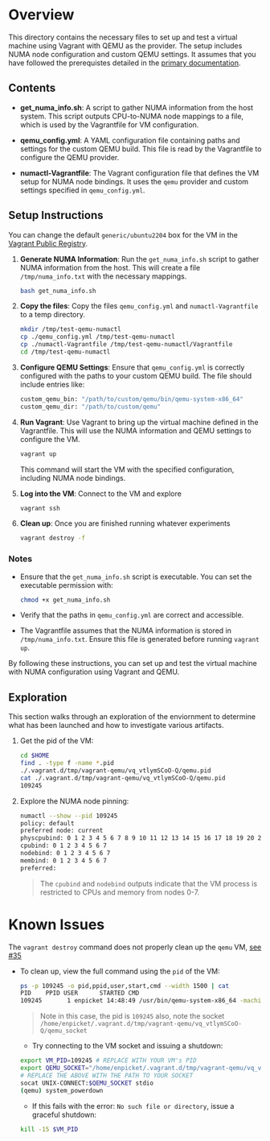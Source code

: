 # Overview

This directory contains the necessary files to set up and test a virtual machine using Vagrant with QEMU as the provider. The setup includes NUMA node configuration and custom QEMU settings. It assumes that you have followed the prerequistes detailed in the [primary documentation](../../README.md).

## Contents

- **get_numa_info.sh**: A script to gather NUMA information from the host system. This script outputs CPU-to-NUMA node mappings to a file, which is used by the Vagrantfile for VM configuration.

- **qemu_config.yml**: A YAML configuration file containing paths and settings for the custom QEMU build. This file is read by the Vagrantfile to configure the QEMU provider.

- **numactl-Vagrantfile**: The Vagrant configuration file that defines the VM setup for NUMA node bindings. It uses the `qemu` provider and custom settings specified in `qemu_config.yml`.

## Setup Instructions

You can change the default `generic/ubuntu2204` box for the VM in the [Vagrant Public Registry](https://portal.cloud.hashicorp.com/vagrant/discover?architectures=amd64&next=CgxXekk1TWpVM05WMD0%3D&providers=qemu).

1. **Generate NUMA Information**:
   Run the `get_numa_info.sh` script to gather NUMA information from the host. This will create a file `/tmp/numa_info.txt` with the necessary mappings.

   ```bash
   bash get_numa_info.sh
   ```

2. **Copy the files**: Copy the files `qemu_config.yml` and `numactl-Vagrantfile` to a temp directory.

    ```bash
    mkdir /tmp/test-qemu-numactl
    cp ./qemu_config.yml /tmp/test-qemu-numactl
    cp ./numactl-Vagrantfile /tmp/test-qemu-numactl/Vagrantfile
    cd /tmp/test-qemu-numactl
    ```

3. **Configure QEMU Settings**: Ensure that `qemu_config.yml` is correctly configured with the paths to your custom QEMU build. The file should include entries like:

   ```bash
   custom_qemu_bin: "/path/to/custom/qemu/bin/qemu-system-x86_64"
   custom_qemu_dir: "/path/to/custom/qemu"
   ```

3. **Run Vagrant**: Use Vagrant to bring up the virtual machine defined in the Vagrantfile. This will use the NUMA information and QEMU settings to configure the VM.

   ```bash
   vagrant up
   ```

   This command will start the VM with the specified configuration, including NUMA node bindings.

4. **Log into the VM**: Connect to the VM and explore

    ```bash
    vagrant ssh
    ```

5. **Clean up**: Once you are finished running whatever experiments

    ```bash
    vagrant destroy -f
    ```

### Notes

* Ensure that the `get_numa_info.sh` script is executable. You can set the executable permission with:

    ```bash
    chmod +x get_numa_info.sh
    ```

* Verify that the paths in `qemu_config.yml` are correct and accessible.
* The Vagrantfile assumes that the NUMA information is stored in `/tmp/numa_info.txt`. Ensure this file is generated before running `vagrant up`.

By following these instructions, you can set up and test the virtual machine with NUMA configuration using Vagrant and QEMU.

## Exploration

This section walks through an exploration of the enviornment to determine what has been launched and how to investigate various artifacts.

1. Get the pid of the VM:

    ```bash
    cd $HOME
    find . -type f -name *.pid
    ./.vagrant.d/tmp/vagrant-qemu/vq_vtlymSCoO-Q/qemu.pid
    cat ./.vagrant.d/tmp/vagrant-qemu/vq_vtlymSCoO-Q/qemu.pid
    109245
    ```

2. Explore the NUMA node pinning:

    ```bash
    numactl --show --pid 109245
    policy: default
    preferred node: current
    physcpubind: 0 1 2 3 4 5 6 7 8 9 10 11 12 13 14 15 16 17 18 19 20 21 22 23 24 25 26 27 28 29 30 31 32 33 34 35 36 37 38 39 40 41 42 43 44 45 46 47 48 49 50 51 52 53 54 55 56 57 58 59 60 61 62 63 64 65 66 67 68 69 70 71 72 73 74 75 76 77 78 79 80 81 82 83 84 85 86 87 88 89 90 91 92 93 94 95
    cpubind: 0 1 2 3 4 5 6 7
    nodebind: 0 1 2 3 4 5 6 7
    membind: 0 1 2 3 4 5 6 7
    preferred:
    ```

    > The `cpubind` and `nodebind` outputs indicate that the VM process is restricted to CPUs and memory from nodes 0-7.

# Known Issues

The `vagrant destroy` command does not properly clean up the `qemu` VM, [see #35](https://github.com/ppggff/vagrant-qemu/issues/35)

* To clean up, view the full command using the `pid` of the VM:

    ```bash
    ps -p 109245 -o pid,ppid,user,start,cmd --width 1500 | cat
    PID    PPID USER      STARTED CMD
    109245       1 enpicket 14:48:49 /usr/bin/qemu-system-x86_64 -machine type=q35,accel=kvm -cpu host -smp 4 -m 12288 -device virtio-net-pci,netdev=net0 -netdev user,id=net0,hostfwd=tcp::50022-:22 -drive if=virtio,id=disk0,format=qcow2,file=/home/enpicket/git-repos/vagrant-qemu/examples/numactl/.vagrant/machines/numactl-test-vm/qemu/vq_vtlymSCoO-Q/linked-box.img -chardev socket,id=mon0,path=/home/enpicket/.vagrant.d/tmp/vagrant-qemu/vq_vtlymSCoO-Q/qemu_socket,server=on,wait=off -mon chardev=mon0,mode=readline -chardev socket,id=ser0,path=/home/enpicket/.vagrant.d/tmp/vagrant-qemu/vq_vtlymSCoO-Q/qemu_socket_serial,server=on,wait=off -serial chardev:ser0 -pidfile /home/enpicket/.vagrant.d/tmp/vagrant-qemu/vq_vtlymSCoO-Q/qemu.pid -daemonize -parallel null -monitor none -display none -vga none
    ```

    > Note in this case, the pid is `109245` also, note the socket `/home/enpicket/.vagrant.d/tmp/vagrant-qemu/vq_vtlymSCoO-Q/qemu_socket`

    * Try connecting to the VM socket and issuing a shutdown:

    ```bash
    export VM_PID=109245 # REPLACE WITH YOUR VM's PID
    export QEMU_SOCKET="/home/enpicket/.vagrant.d/tmp/vagrant-qemu/vq_vtlymSCoO-Q/qemu_socket"
    # REPLACE THE ABOVE WITH THE PATH TO YOUR SOCKET
    socat UNIX-CONNECT:$QEMU_SOCKET stdio
    (qemu) system_powerdown
    ```

    * If this fails with the error: `No such file or directory`, issue a graceful shutdown:

    ```bash
    kill -15 $VM_PID
    ```

